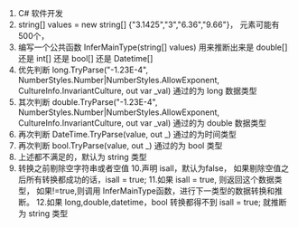 1. C# 软件开发
2. string[] values = new string[] {"3.1425","3","6.36","9.66"}， 元素可能有500个，
3. 编写一个公共函数 InferMainType(string[] values) 用来推断出来是 double[] 还是 int[] 还是 bool[] 还是 Datetime[]
4. 优先判断 long.TryParse("-1.23E-4", NumberStyles.Number|NumberStyles.AllowExponent, CultureInfo.InvariantCulture, out var _val) 通过的为 long 数据类型
5. 其次判断 double.TryParse("-1.23E-4", NumberStyles.Number|NumberStyles.AllowExponent, CultureInfo.InvariantCulture, out var _val) 通过的为 double 数据类型
6. 再次判断 DateTime.TryParse(value, out _) 通过的为时间类型
7. 再次判断 bool.TryParse(value, out _) 通过的为 bool 类型
8. 上述都不满足的，默认为 string 类型
9. 转换之前剔除空字符串或者空值
10.声明 isall，默认为false， 如果剔除空值之后所有转换都成功的话，isall = true;
11.如果 isall = true, 则返回这个数据类型， 如果!=true,则调用 InferMainType函数，进行下一类型的数据转换和推断。
12.如果 long,double,datetime，bool 转换都得不到 isall = true; 就推断为 string 类型

